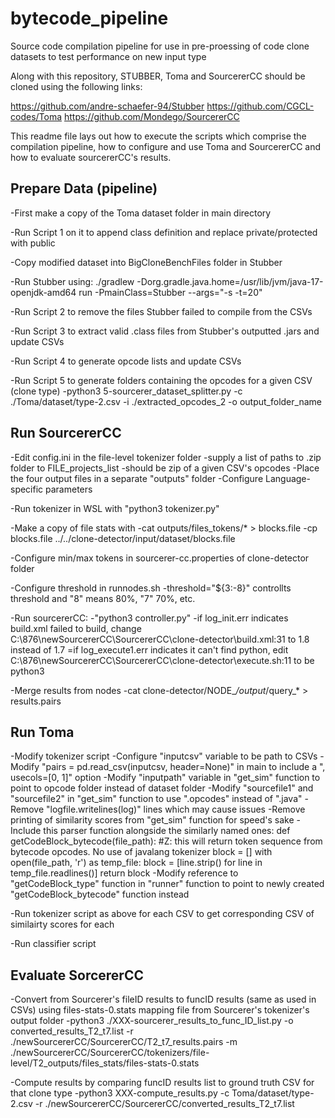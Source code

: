# bytecode_pipeline
Source code compilation pipeline for use in pre-proessing of code clone datasets to test performance on new input type

Along with this repository, STUBBER, Toma and SourcererCC should be cloned using the following links:

https://github.com/andre-schaefer-94/Stubber
https://github.com/CGCL-codes/Toma
https://github.com/Mondego/SourcererCC

This readme file lays out how to execute the scripts which comprise the compilation pipeline, how to configure and use Toma and SourcererCC and how to evaluate sourcererCC's results.



## Prepare Data (pipeline)

-First make a copy of the Toma dataset folder in main directory

-Run Script 1 on it to append class definition and replace private/protected with public

-Copy modified dataset into BigCloneBenchFiles folder in Stubber

-Run Stubber using: ./gradlew -Dorg.gradle.java.home=/usr/lib/jvm/java-17-openjdk-amd64 run -PmainClass=Stubber --args="-s -t=20"

-Run Script 2 to remove the files Stubber failed to compile from the CSVs

-Run Script 3 to extract valid .class files from Stubber's outputted .jars and update CSVs

-Run Script 4 to generate opcode lists and update CSVs

-Run Script 5 to generate folders containing the opcodes for a given CSV (clone type)
    -python3 5-sourcerer_dataset_splitter.py -c ./Toma/dataset/type-2.csv -i ./extracted_opcodes_2 -o output_folder_name


## Run SourcererCC

-Edit config.ini in the file-level tokenizer folder
    -supply a list of paths to .zip folder to FILE_projects_list 
        -should be zip of a given CSV's opcodes 
    -Place the four output files in a separate "outputs" folder
    -Configure Language-specific parameters

-Run tokenizer in WSL with "python3 tokenizer.py"

-Make a copy of file stats with 
    -cat outputs/files_tokens/* > blocks.file
    -cp blocks.file ../../clone-detector/input/dataset/blocks.file

-Configure min/max tokens in sourcerer-cc.properties of clone-detector folder

-Configure threshold in runnodes.sh
    -threshold="${3:-8}" controllts threshold and "8" means 80%, "7" 70%, etc.

-Run sourcererCC:
    -"python3 controller.py"
    -if log_init.err indicates build.xml failed to build, change C:\876\newSourcererCC\SourcererCC\clone-detector\build.xml:31 to 1.8 instead of 1.7
    =if log_execute1.err indicates it can't find python, edit C:\876\newSourcererCC\SourcererCC\clone-detector\execute.sh:11 to be python3

-Merge results from nodes
    -cat clone-detector/NODE_*/output*/query_* > results.pairs


## Run Toma

-Modify tokenizer script
    -Configure "inputcsv" variable to be path to CSVs
    -Modify "pairs = pd.read_csv(inputcsv, header=None)" in main to include a ", usecols=[0, 1]" option
    -Modify "inputpath" variable in "get_sim" function to point to opcode folder instead of dataset folder
    -Modify "sourcefile1" and "sourcefile2" in "get_sim" function to use ".opcodes" instead of ".java"
    -Remove "logfile.writelines(log)" lines which may cause issues
    -Remove printing of similarity scores from "get_sim" function for speed's sake
    -Include this parser function alongside the similarly named ones:
        def getCodeBlock_bytecode(file_path):  #Z: this will return token sequence from bytecode opcodes. No use of javalang tokenizer
            block = []
            with open(file_path, 'r') as temp_file:
                block = [line.strip() for line in temp_file.readlines()]
            return block
    -Modify reference to "getCodeBlock_type" function in "runner" function to point to newly created "getCodeBlock_bytecode" function instead 

-Run tokenizer script as above for each CSV to get corresponding CSV of similairty scores for each

-Run classifier script


## Evaluate SorcererCC

-Convert from Sourcerer's fileID results to funcID results (same as used in CSVs) using files-stats-0.stats mapping file from Sourcerer's tokenizer's output folder
    -python3 ./XXX-sourcerer_results_to_func_ID_list.py -o converted_results_T2_t7.list -r ./newSourcererCC/SourcererCC/T2_t7_results.pairs -m ./newSourcererCC/SourcererCC/tokenizers/file-level/T2_outputs/files_stats/files-stats-0.stats

-Compute results by comparing funcID results list to ground truth CSV for that clone type
    -python3 XXX-compute_results.py -c Toma/dataset/type-2.csv -r ./newSourcererCC/SourcererCC/converted_results_T2_t7.list
